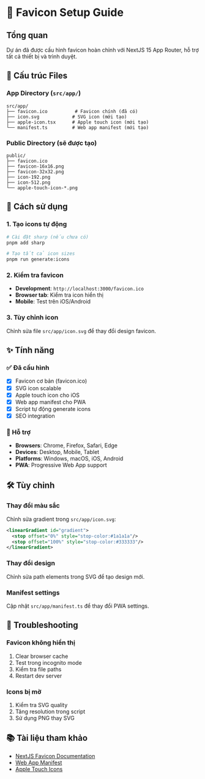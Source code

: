 # 🎨 Favicon Setup Guide

## Tổng quan
Dự án đã được cấu hình favicon hoàn chỉnh với NextJS 15 App Router, hỗ trợ tất cả thiết bị và trình duyệt.

## 📁 Cấu trúc Files

### App Directory (`src/app/`)
```
src/app/
├── favicon.ico          # Favicon chính (đã có)
├── icon.svg            # SVG icon (mới tạo)
├── apple-icon.tsx      # Apple touch icon (mới tạo)
└── manifest.ts         # Web app manifest (mới tạo)
```

### Public Directory (sẽ được tạo)
```
public/
├── favicon.ico
├── favicon-16x16.png
├── favicon-32x32.png
├── icon-192.png
├── icon-512.png
└── apple-touch-icon-*.png
```

## 🚀 Cách sử dụng

### 1. Tạo icons tự động
```bash
# Cài đặt sharp (nếu chưa có)
pnpm add sharp

# Tạo tất cả icon sizes
pnpm run generate:icons
```

### 2. Kiểm tra favicon
- **Development**: `http://localhost:3000/favicon.ico`
- **Browser tab**: Kiểm tra icon hiển thị
- **Mobile**: Test trên iOS/Android

### 3. Tùy chỉnh icon
Chỉnh sửa file `src/app/icon.svg` để thay đổi design favicon.

## ✨ Tính năng

### ✅ Đã cấu hình
- [x] Favicon cơ bản (favicon.ico)
- [x] SVG icon scalable
- [x] Apple touch icon cho iOS
- [x] Web app manifest cho PWA
- [x] Script tự động generate icons
- [x] SEO integration

### 🎯 Hỗ trợ
- **Browsers**: Chrome, Firefox, Safari, Edge
- **Devices**: Desktop, Mobile, Tablet
- **Platforms**: Windows, macOS, iOS, Android
- **PWA**: Progressive Web App support

## 🛠️ Tùy chỉnh

### Thay đổi màu sắc
Chỉnh sửa gradient trong `src/app/icon.svg`:
```svg
<linearGradient id="gradient">
  <stop offset="0%" style="stop-color:#1a1a1a"/>
  <stop offset="100%" style="stop-color:#333333"/>
</linearGradient>
```

### Thay đổi design
Chỉnh sửa path elements trong SVG để tạo design mới.

### Manifest settings
Cập nhật `src/app/manifest.ts` để thay đổi PWA settings.

## 🔧 Troubleshooting

### Favicon không hiển thị
1. Clear browser cache
2. Test trong incognito mode
3. Kiểm tra file paths
4. Restart dev server

### Icons bị mờ
1. Kiểm tra SVG quality
2. Tăng resolution trong script
3. Sử dụng PNG thay SVG

## 📚 Tài liệu tham khảo
- [NextJS Favicon Documentation](https://nextjs.org/docs/app/api-reference/file-conventions/metadata/app-icons)
- [Web App Manifest](https://developer.mozilla.org/en-US/docs/Web/Manifest)
- [Apple Touch Icons](https://developer.apple.com/library/archive/documentation/AppleApplications/Reference/SafariWebContent/ConfiguringWebApplications/ConfiguringWebApplications.html)
